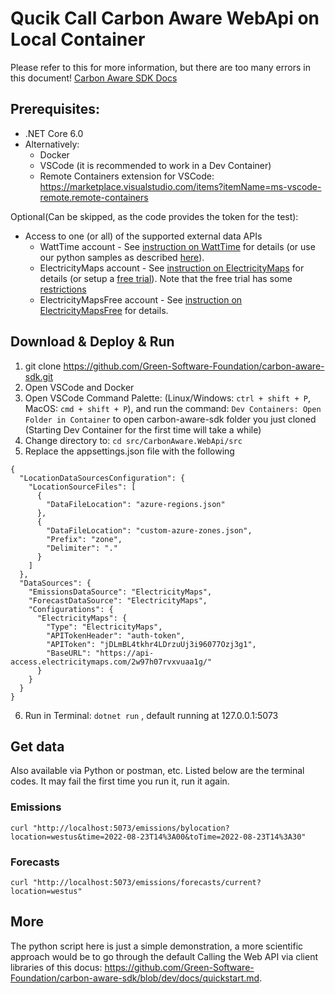 # Qucik Call Carbon Aware WebApi on Local Container

Please refer to this for more information, but there are too many errors in this document! [Carbon Aware SDK Docs](https://github.com/Green-Software-Foundation/carbon-aware-sdk/tree/dev/docs)

## Prerequisites:

- .NET Core 6.0
- Alternatively:
  - Docker
  - VSCode (it is recommended to work in a Dev Container)
  - Remote Containers extension for VSCode:
    <https://marketplace.visualstudio.com/items?itemName=ms-vscode-remote.remote-containers>


Optional(Can be skipped, as the code provides the token for the test):
- Access to one (or all) of the supported external data APIs
  - WattTime account - See
    [instruction on WattTime](https://docs.watttime.org/#tag/Authentication/operation/post_username_register_post)
    for details (or use our python samples as described
    [here](../samples/watttime-registration/readme.md)).
  - ElectricityMaps account - See
    [instruction on ElectricityMaps](https://api-portal.electricitymaps.com/home)
    for details (or setup a
    [free trial](https://api-portal.electricitymaps.com)). Note that the free
    trial has some
    [restrictions](./docs/selecting-a-data-source.md#restrictions-electricitymaps-free-trial-user)
  - ElectricityMapsFree account - See
    [instruction on ElectricityMapsFree](https://www.co2signal.com/#Subscriber-Email)
    for details.


## Download & Deploy & Run

1. git clone https://github.com/Green-Software-Foundation/carbon-aware-sdk.git
2. Open VSCode and Docker
3. Open VSCode Command Palette: (Linux/Windows: `ctrl + shift + P`, MacOS: `cmd + shift + P`), and run the command: `Dev Containers: Open Folder in Container` to open carbon-aware-sdk folder you just cloned (Starting Dev Container for the first time will take a while)
4. Change directory to: `cd src/CarbonAware.WebApi/src`
5. Replace the appsettings.json file with the following
```
{
  "LocationDataSourcesConfiguration": {
    "LocationSourceFiles": [
      {
        "DataFileLocation": "azure-regions.json"
      },
      {
        "DataFileLocation": "custom-azure-zones.json",
        "Prefix": "zone",
        "Delimiter": "."
      }
    ]
  },
  "DataSources": {
    "EmissionsDataSource": "ElectricityMaps",
    "ForecastDataSource": "ElectricityMaps",
    "Configurations": {
      "ElectricityMaps": {
        "Type": "ElectricityMaps",
        "APITokenHeader": "auth-token",
        "APIToken": "jDLmBL4tkhr4LDrzuUj3i96077Ozj3g1",
        "BaseURL": "https://api-access.electricitymaps.com/2w97h07rvxvuaa1g/"
      }
    }
  }
}
```
6. Run in Terminal: `dotnet run` , default running at 127.0.0.1:5073

## Get data

Also available via Python or postman, etc. Listed below are the terminal codes.
It may fail the first time you run it, run it again.

### Emissions
```
curl "http://localhost:5073/emissions/bylocation?location=westus&time=2022-08-23T14%3A00&toTime=2022-08-23T14%3A30"
```
### Forecasts
```
curl "http://localhost:5073/emissions/forecasts/current?location=westus"
```

## More
The python script here is just a simple demonstration, a more scientific approach would be to go through the default Calling the Web API via client libraries of this docus: https://github.com/Green-Software-Foundation/carbon-aware-sdk/blob/dev/docs/quickstart.md.
